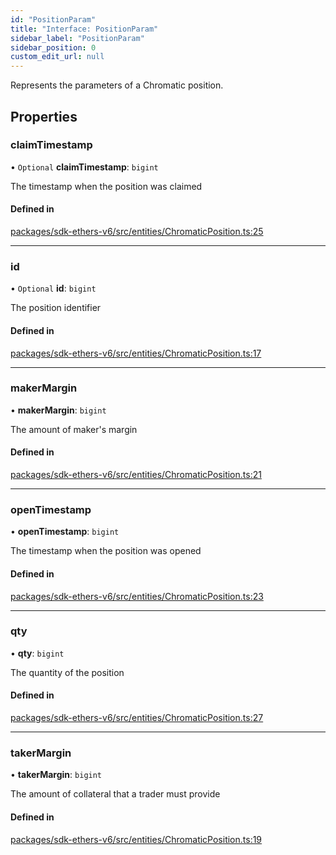 ```yaml
---
id: "PositionParam"
title: "Interface: PositionParam"
sidebar_label: "PositionParam"
sidebar_position: 0
custom_edit_url: null
---
```


Represents the parameters of a Chromatic position.

## Properties

### claimTimestamp

• `Optional` **claimTimestamp**: `bigint`

The timestamp when the position was claimed

#### Defined in

[packages/sdk-ethers-v6/src/entities/ChromaticPosition.ts:25](https://github.com/chromatic-protocol/sdk/blob/c1f851c/packages/sdk-ethers-v6/src/entities/ChromaticPosition.ts#L25)

___

### id

• `Optional` **id**: `bigint`

The position identifier

#### Defined in

[packages/sdk-ethers-v6/src/entities/ChromaticPosition.ts:17](https://github.com/chromatic-protocol/sdk/blob/c1f851c/packages/sdk-ethers-v6/src/entities/ChromaticPosition.ts#L17)

___

### makerMargin

• **makerMargin**: `bigint`

The amount of maker's margin

#### Defined in

[packages/sdk-ethers-v6/src/entities/ChromaticPosition.ts:21](https://github.com/chromatic-protocol/sdk/blob/c1f851c/packages/sdk-ethers-v6/src/entities/ChromaticPosition.ts#L21)

___

### openTimestamp

• **openTimestamp**: `bigint`

The timestamp when the position was opened

#### Defined in

[packages/sdk-ethers-v6/src/entities/ChromaticPosition.ts:23](https://github.com/chromatic-protocol/sdk/blob/c1f851c/packages/sdk-ethers-v6/src/entities/ChromaticPosition.ts#L23)

___

### qty

• **qty**: `bigint`

The quantity of the position

#### Defined in

[packages/sdk-ethers-v6/src/entities/ChromaticPosition.ts:27](https://github.com/chromatic-protocol/sdk/blob/c1f851c/packages/sdk-ethers-v6/src/entities/ChromaticPosition.ts#L27)

___

### takerMargin

• **takerMargin**: `bigint`

The amount of collateral that a trader must provide

#### Defined in

[packages/sdk-ethers-v6/src/entities/ChromaticPosition.ts:19](https://github.com/chromatic-protocol/sdk/blob/c1f851c/packages/sdk-ethers-v6/src/entities/ChromaticPosition.ts#L19)
